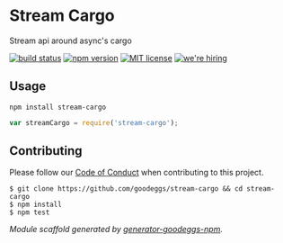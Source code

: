# Stream Cargo

Stream api around async&#x27;s cargo

[![build status][travis-badge]][travis-link]
[![npm version][npm-badge]][npm-link]
[![MIT license][license-badge]][license-link]
[![we're hiring][hiring-badge]][hiring-link]


## Usage

```
npm install stream-cargo
```

```js
var streamCargo = require('stream-cargo');
```

## Contributing

Please follow our [Code of Conduct](https://github.com/goodeggs/stream-cargo/blob/master/CODE_OF_CONDUCT.md)
when contributing to this project.

```
$ git clone https://github.com/goodeggs/stream-cargo && cd stream-cargo
$ npm install
$ npm test
```

_Module scaffold generated by [generator-goodeggs-npm](https://github.com/goodeggs/generator-goodeggs-npm)._


[travis-badge]: http://img.shields.io/travis/goodeggs/stream-cargo.svg?style=flat-square
[travis-link]: https://travis-ci.org/goodeggs/stream-cargo
[npm-badge]: http://img.shields.io/npm/v/stream-cargo.svg?style=flat-square
[npm-link]: https://www.npmjs.org/package/stream-cargo
[license-badge]: http://img.shields.io/badge/license-MIT-blue.svg?style=flat-square
[license-link]: LICENSE.md
[hiring-badge]: https://img.shields.io/badge/we're_hiring-yes-brightgreen.svg?style=flat-square
[hiring-link]: http://goodeggs.jobscore.com/?detail=Open+Source&sid=161
